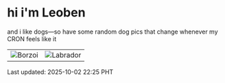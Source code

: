 # hi i'm Leoben

and i like dogs—so have some random dog pics that change whenever my CRON feels like it

|  |  |
|--------|----------|
| ![Borzoi](https://random-dog-vercel.vercel.app/api/random-borzoi?v=1759415114) | ![Labrador](https://random-dog-vercel.vercel.app/api/random-labrador?v=1759415114) |

Last updated: 2025-10-02 22:25 PHT
